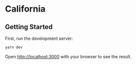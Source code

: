 # California

## Getting Started

First, run the development server:

```bash
yarn dev
```

Open [http://localhost:3000](http://localhost:3000) with your browser to see the result.
